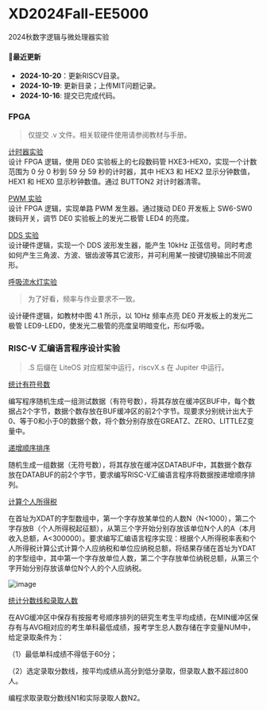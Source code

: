 # XD2024Fall-EE5000
2024秋数字逻辑与微处理器实验

#### 🚩最近更新
- **2024-10-20**：更新RISCV目录。
- **2024-10-19**: 更新目录；上传MIT问题记录。
- **2024-10-16**: 提交已完成代码。

### FPGA
> 仅提交 .v 文件。相关软硬件使用请参阅教材与手册。

[计时器实验](FPGA/1/)  
设计 FPGA 逻辑，使用 DE0 实验板上的七段数码管 HXE3-HEX0，实现一个计数范围为 0 分 0 秒到 59 分 59 秒的计时器，其中 HEX3 和 HEX2 显示分钟数值，HEX1 和 HEX0 显示秒钟数值。通过 BUTTON2 对计时器清零。

[PWM 实验](FPGA/2/)  
设计 FPGA 逻辑，实现单路 PWM 发生器。通过拨动 DE0 开发板上 SW6-SW0 拨码开关，调节 DE0 实验板上的发光二极管 LED4 的亮度。

[DDS 实验](FPGA/3/)  
设计硬件逻辑，实现一个 DDS 波形发生器，能产生 10kHz 正弦信号。同时考虑如何产生三角波、方波、锯齿波等其它波形，并可利用某一按键切换输出不同波形。

[呼吸流水灯实验](FPGA/4/)  
> 为了好看，频率与作业要求不一致。

设计硬件逻辑，如教材中图 4.1 所示，以 10Hz 频率点亮 DE0 开发板上的发光二极管 LED9-LED0，使发光二极管的亮度呈明暗变化，形似呼吸。


### RISC-V 汇编语言程序设计实验
> .S 后缀在 LiteOS 对应框架中运行，riscvX.s 在 Jupiter 中运行。

[统计有符号数](RISCV/1/) 

编写程序随机生成一组测试数据（有符号数），将其存放在缓冲区BUF中，每个数据占2个字节，数据个数存放在BUF缓冲区的前2个字节。现要求分别统计出大于0、等于0和小于0的数据个数，将个数分别存放在GREATZ、ZERO、LITTLEZ变量中。

[递增顺序排序](RISCV/2/)

随机生成一组数据（无符号数），将其存放在缓冲区DATABUF中，其数据个数存放在DATABUF的前2个字节，要求编写RISC-V汇编语言程序将数据按递增顺序排列。

[计算个人所得税](RISCV/3/)

在首址为XDAT的字型数组中，第一个字存放某单位的人数N（N<1000），第二个字存放B（个人所得税起征额），从第三个字开始分别存放该单位N个人的A（本月收入总额，A<300000）。要求编写汇编语言程序实现：根据个人所得税率表和个人所得税计算公式计算个人应纳税和单位应纳税总额，将结果存储在首址为YDAT的字型组中，其中第一个字存放单位人数，第二个字存放单位纳税总额，从第三个字开始分别存放该单位N个人的个人应纳税。

![image](https://github.com/user-attachments/assets/9e262e12-3cdb-4c54-a53f-275654d33265)

[统计分数线和录取人数](RISCV/4/)

在AVG缓冲区中保存有按报考号顺序排列的研究生考生平均成绩，在MIN缓冲区保存有与AVG相对应的考生单科最低成绩，报考学生总人数存储在字变量NUM中，给定录取条件为：

（1）最低单科成绩不得低于60分；

（2）选定录取分数线，按平均成绩从高分到低分录取，但录取人数不超过800人。

编程求取录取分数线N1和实际录取人数N2。

